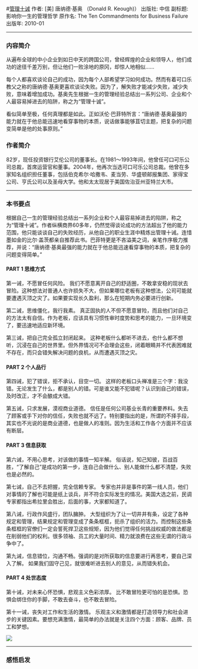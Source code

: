 #[管理十诫](https://book.douban.com/subject/4223249/)
作者: [美] 唐纳德·基奥 （Donald R. Keough)）
出版社: 中信
副标题: 影响你一生的管理哲学
原作名: The Ten Commandments for Business Failure
出版年: 2010-01
***
### 内容简介 
从遍布全球的中小企业到如日中天的跨国公司，曾经辉煌的企业和领导人，他们成功的途径千差万别，但让他们一败涂地的原冈，却惊人地相似……

每个人都喜欢谈论自己的成功，因为每个人部希望学习如何成功。然而有着可口乐教父之称的唐纳德·基奥更喜欢谈论失败。因为了，解失败才能减少失败，减少失败，意味着增加成功。基奥先生根据一生的管理经验总结出一系列公司、企业和个人最容易掉进去的陷阱，称之为“管理十诚”。

看似简单至极，任何真理都是如此。正如沃伦·巴菲特所言：“唐纳德·基奥最强的能力就在于他总能迅速地看穿事物的本质，说话做事能够苴切主题，把复杂的问题变简单是他的处事原则。”

### 作者简介 
82岁，现任投资银行艾伦公司的董事长。在1981～1993年间，他曾任可口可乐公司总裁，首席运营官和董事。2004年，他再次当选可口可乐公司总裁。他曾在多家知名组织担任董事，包括伯克希尔·哈撒韦、麦当劳、华盛顿邮报集团、家得宝公司、亨氏公司以及圣母大学。他和太太现居于美国佐治亚州亚特兰大市。

***
### 本书要点
根据自己一生的管理经验总结出一系列企业和个人最容易掉进去的陷阱，称之为“管理十诫”。作者纵横商界60多年，仍然觉得谈论成功的方法超出了他的能力范围，他只能谈谈自己的失败经历，从他自己的职业生涯中精炼出管理十诫。连惜墨如金的比尔·盖茨都亲自推荐此书。巴菲特更是不吝溢美之词，亲笔作序极力推荐，并说：“唐纳德·基奥最强的能力就在于他总能迅速看穿事物的本质，把复杂的问题变得简单。”

#### PART 1 思维方式
第一诫，不愿冒任何风险。
我们不愿意离开自己的舒适圈，不敢拿安稳的现状去冒险。这种想法对普通人也许损失不大，但如果哪位老板有这种想法，公司可能就要遭遇灭顶之灾了。如果要实现长久盈利，那么在短期内务必要进行创新。

第二诫，思维僵化，我行我素。
真正固执的人不但不愿意冒险，而且他们对自己的方法太有自信。作为老板，应该具有习惯性审时度势和思考的能力，一旦环境变了，要迅速地适应新环境。

第三诫，把自己完全孤立封闭起来。
这种老板什么都听不进去，也什么都不想听，沉浸在自己的世界里。但外界情况可不会理会这些，闭着眼睛并不代表困难就不存在，而只会错失解决问题的良机，从而遭遇灭顶之灾。

#### PART 2 个人品行
第四诫，犯了错误，拒不承认，目空一切。
这样的老板口头禅准是三个字：我没错。无论发生了什么，都是别人的错。可是谁又能不犯错呢？认识到自己的错误，及时改正，才不会酿成大错。

第五诫，只求发展，漠视商业道德。
信任是任何公司基业长青的重要养料。失去了顾客或手下对你的信任，失败也就不远了。特别要指出的是，所谓的不择手段，其实也不光说的是商业道德，也是做人的准则。因为生活和工作各个方面并不应该有断层。

#### PART 3 信息获取
第六诫，不用心思考，对该做的事情一知半解。
俗话说，知己知彼，百战百胜，“了解自己”是成功的第一步，连自己会做什么、别人能做什么都不清楚，失败也是必然的。

第七诫，自己不去把握，完全信赖专家。
专家也并非是事件的第一线人员，他们对事情的了解也可能是纸上谈兵，并不符合实际发生的情况。美国大选之前，民调专家都指出希拉里会胜出，后面的事，大家都知道了。

第八诫，行政作风盛行，团队臃肿。
大型组织为了让一切井井有条，设定了各种规定和管理，结果规定和管理变成了条条框框，扼杀了组织的活力。而控制这些条条框框的官僚们一定会誓死捍卫这些规矩，因为他们觉得任何挑战权威的做法都是在削弱他们的权利。很多领袖、员工的大量时间、精力就浪费在这些无谓的行政斗争中了。

第九诫，信息错位，沟通不畅。强调的是对所获取的信息要进行再思考，要自己深入了解。
如果我们固守己见，就很难听进去别人的意见，从而错失机会。

#### PART 4 处世态度
第十诫，对未来心怀恐惧，悲观主义色彩浓厚。
比不敢冒险更可怕的是恐惧。恐惧会绑住你的手脚，不敢去奋斗，也不敢去冒险。

第十一诫，丧失对工作和生活的激情。
乐观主义和激情都是打造领导力和社会进步的关键因素。要想充满激情，最简单的办法就是关注四个方面：顾客、品牌、员工和梦想。

![](./_image/2017-07-14-06-31-00.jpg)
***
### 感悟启发
